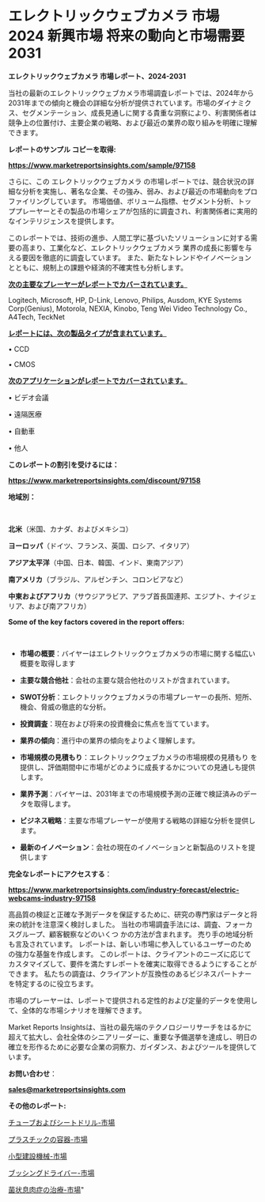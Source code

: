 # エレクトリックウェブカメラ 市場 2024 新興市場 将来の動向と市場需要 2031

<strong>エレクトリックウェブカメラ 市場レポート、2024-2031</strong>

当社の最新のエレクトリックウェブカメラ市場調査レポートでは、2024年から2031年までの傾向と機会の詳細な分析が提供されています。市場のダイナミクス、セグメンテーション、成長見通しに関する貴重な洞察により、利害関係者は競争上の位置付け、主要企業の戦略、および最近の業界の取り組みを明確に理解できます。



<strong>レポートのサンプル コピーを取得:</strong> <a href=https://www.marketreportsinsights.com/sample/97158>

<strong><u>https://www.marketreportsinsights.com/sample/97158</u></strong></a>

さらに、この エレクトリックウェブカメラ の市場レポートでは、競合状況の詳細な分析を実施し、著名な企業、その強み、弱み、および最近の市場動向をプロファイリングしています。 市場価値、ボリューム指標、セグメント分析、トッププレーヤーとその製品の市場シェアが包括的に調査され、利害関係者に実用的なインテリジェンスを提供します。

このレポートでは、技術の進歩、人間工学に基づいたソリューションに対する需要の高まり、工業化など、エレクトリックウェブカメラ 業界の成長に影響を与える要因を徹底的に調査しています。 また、新たなトレンドやイノベーションとともに、規制上の課題や経済的不確実性も分析します。



<strong><u>次の主要なプレーヤーがレポートでカバーされています。</u></strong>

Logitech, Microsoft, HP, D-Link, Lenovo, Philips, Ausdom, KYE Systems Corp(Genius), Motorola, NEXIA, Kinobo, Teng Wei Video Technology Co., A4Tech, TeckNet



<strong><u><b>レポートには、次の製品タイプが含まれています。</b></u></strong>

• CCD

• CMOS



<strong><u><b>次のアプリケーションがレポートでカバーされています。</b></u></strong>

• ビデオ会議

• 遠隔医療

• 自動車

• 他人



<strong><b>このレポートの割引を受けるには：</b></strong>

<a href=https://www.marketreportsinsights.com/discount/97158>

<strong><u>https://www.marketreportsinsights.com/discount/97158</u></strong></a>



<strong>地域別：</strong>

<strong> </strong>



<strong>北米</strong>（米国、カナダ、およびメキシコ）



<strong>ヨーロッパ</strong>（ドイツ、フランス、英国、ロシア、イタリア）



<strong>アジア太平洋</strong>（中国、日本、韓国、インド、東南アジア）



<strong>南アメリカ</strong>（ブラジル、アルゼンチン、コロンビアなど）



<strong>中東およびアフリカ</strong>（サウジアラビア、アラブ首長国連邦、エジプト、ナイジェリア、および南アフリカ）



<strong>Some of the key factors covered in the report offers:</strong>

<strong> </strong>
<ul>
  <li>

<strong>市場の概要</strong>：バイヤーはエレクトリックウェブカメラの市場に関する幅広い概要を取得します</li>
  <li>

<strong>主要な競合他社</strong>：会社の主要な競合他社のリストが含まれています。</li>
  <li>

<strong>SWOT分析</strong>：エレクトリックウェブカメラの市場プレーヤーの長所、短所、機会、脅威の徹底的な分析。</li>
  <li>

<strong>投資調査</strong>：現在および将来の投資機会に焦点を当てています。</li>
  <li>

<strong>業界の傾向</strong>：進行中の業界の傾向をよりよく理解します。</li>
  <li>

<strong>市場規模の見積もり</strong>：エレクトリックウェブカメラの市場規模の見積もり を提供し、評価期間中に市場がどのように成長するかについての見通しも提供します。</li>
  <li>

<strong>業界予測</strong>：バイヤーは、2031年までの市場規模予測の正確で検証済みのデータを取得します。</li>
  <li>

<strong>ビジネス戦略</strong>：主要な市場プレーヤーが使用する戦略の詳細な分析を提供します。</li>
  <li>

<strong>最新のイノベーション</strong>：会社の現在のイノベーションと新製品のリストを提供します</li>
</ul>


<strong>完全なレポートにアクセスする</strong>：

<a href=https://www.marketreportsinsights.com/industry-forecast/electric-webcams-industry-97158>

<strong><u>https://www.marketreportsinsights.com/industry-forecast/electric-webcams-industry-97158</u></strong></a>

高品質の検証と正確な予測データを保証するために、研究の専門家はデータと将来の統計を注意深く検討しました。 当社の市場調査手法には、調査、フォーカスグループ、顧客観察などのいくつ かの方法が含まれます。 売り手の地域分析も言及されています。 レポートは、新しい市場に参入しているユーザーのための強力な基盤を作成します。 このレポートは、クライアントのニーズに応じてカスタマイズして、要件を満たすレポートを確実に取得できるようにすることができます。 私たちの調査は、クライアントが互換性のあるビジネスパートナーを特定するのに役立ちます。

市場のプレーヤーは、レポートで提供される定性的および定量的データを使用して、全体的な市場シナリオを理解できます。

Market Reports Insightsは、当社の最先端のテクノロジーリサーチをはるかに超えて拡大し、会社全体のシニアリーダーに、重要な予備選挙を達成し、明日の確立を形作るために必要な企業の洞察力、ガイダンス、およびツールを提供しています。



<strong><b>お問い合わせ</b></strong>：

<a href=mailto:sales@marketreportsinsights.com>

<strong><u>sales@marketreportsinsights.com</u></strong></a>



<strong>その他のレポート:</strong>

<a href=https://www.linkedin.com/pulse/チューブおよびシートドリル-市場-2023-swot-分析と成長率-2030-6ul9f/>チューブおよびシートドリル-市場</a>

<a href=https://www.linkedin.com/pulse/プラスチックの容器-市場-2023-年のダイナミクスとビジネストレンド-joowf/>プラスチックの容器-市場</a>

<a href=https://www.linkedin.com/pulse/小型建設機械-市場-2023-推進要因と成長機会-2030-consumer-connection-collective-360-gn4yc/>小型建設機械-市場</a>

<a href=https://www.linkedin.com/pulse/ブッシングドライバー-市場-2023-新興市場-将来の動向と市場需要-2030-7f4ff/>ブッシングドライバー-市場</a>

<a href=https://www.linkedin.com/pulse/菌状息肉症の治療-市場-2023-新興市場-将来の動向と市場需要-2030-wg1bf/>菌状息肉症の治療-市場</a>"
